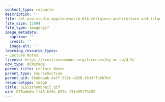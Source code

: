 ```yaml
---
content_type: resource
description: ''
file: /ol-ocw-studio-app/courses/4-614-religious-architecture-and-islamic-cultures-fall-2002/875adb6b1f48b26e629b13fb99f79452_SLD21thumbnail.gif
file_size: 13904
file_type: image/gif
image_metadata:
  caption: ''
  credit: ''
  image-alt: ''
learning_resource_types:
- Lecture Notes
license: https://creativecommons.org/licenses/by-nc-sa/4.0/
ocw_type: OCWImage
parent_title: Lecture Notes
parent_type: CourseSection
parent_uid: 68abeaab-4eff-532c-e858-18d3ffb567bd
resourcetype: Image
title: SLD21thumbnail.gif
uid: 875adb6b-1f48-b26e-629b-13fb99f79452
---
```

